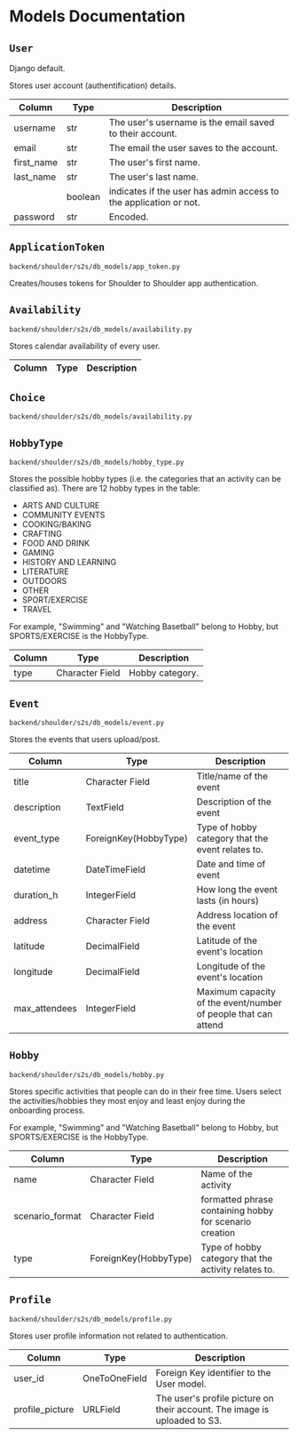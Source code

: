 # Models Documentation 

## `User` 

Django default.

Stores user account (authentification) details.

| Column | Type | Description |
|--------|------|-------------|
| username| str | The user's username is the email saved to their account. |
| email | str | The email the user saves to the account. |
| first_name | str | The user's first name. |
| last_name | str | The user's last name. |
|  | boolean | indicates if the user has admin access to the application or not. |
| password | str | Encoded. |


## `ApplicationToken` 

`backend/shoulder/s2s/db_models/app_token.py`

Creates/houses tokens for Shoulder to Shoulder app authentication.

## `Availability` 

`backend/shoulder/s2s/db_models/availability.py`

Stores calendar availability of every user.

| Column | Type | Description |
|--------|------|-------------|

## `Choice` 

`backend/shoulder/s2s/db_models/availability.py`


## `HobbyType` 

`backend/shoulder/s2s/db_models/hobby_type.py`

Stores the possible hobby types (i.e. the categories that an activity can be classified as). There are 12 hobby types in the table: 
- ARTS AND CULTURE  
- COMMUNITY EVENTS  
- COOKING/BAKING  
- CRAFTING  
- FOOD AND DRINK  
- GAMING  
- HISTORY AND LEARNING  
- LITERATURE  
- OUTDOORS  
- OTHER  
- SPORT/EXERCISE  
- TRAVEL

For example, "Swimming" and "Watching Basetball" belong to Hobby, but SPORTS/EXERCISE is the HobbyType.


| Column | Type | Description |
|--------|------|-------------|
| type | Character Field | Hobby category.  |


## `Event` 

`backend/shoulder/s2s/db_models/event.py`

Stores the events that users upload/post.

| Column | Type | Description |
|--------|------|-------------|
| title | Character Field | Title/name of the event |
| description | TextField | Description of the event |
| event_type | ForeignKey(HobbyType) | Type of hobby category that the event relates to.  |
| datetime | DateTimeField | Date and time of event  |
| duration_h | IntegerField | How long the event lasts (in hours) |
| address| Character Field | Address location of the event |
| latitude | DecimalField | Latitude of the event's location |
| longitude | DecimalField | Longitude of the event's location |
| max_attendees | IntegerField | Maximum capacity of the event/number of people that can attend |



## `Hobby` 

`backend/shoulder/s2s/db_models/hobby.py`

Stores specific activities that people can do in their free time. Users select the activities/hobbies they most enjoy and least enjoy during the onboarding process. 

For example, "Swimming" and "Watching Basetball" belong to Hobby, but SPORTS/EXERCISE is the HobbyType.

| Column | Type | Description |
|--------|------|-------------|
| name | Character Field | Name of the activity |
| scenario_format | Character Field | formatted phrase containing hobby for scenario creation |
| type | ForeignKey(HobbyType) | Type of hobby category that the activity relates to.  |



## `Profile` 

`backend/shoulder/s2s/db_models/profile.py`

Stores user profile information not related to authentication.

| Column | Type | Description |
|--------|------|-------------|
| user_id | OneToOneField | Foreign Key identifier to the User model. |
| profile_picture | URLField | The user's profile picture on their account. The image is uploaded to S3. |


<!-- ## `Onboarding` 

`backend/shoulder/s2s/db_models/onboarding.py`

Stores user profile information not related to authentication.

| Column | Type | Description |
|--------|------|-------------|
| user_id | OneToOneField | Foreign Key identifier to the User model. |
| profile_picture | URLField | The user's profile picture on their account. The image is uploaded to S3. | -->